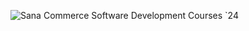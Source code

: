 ![Sana Commerce Software Development Courses `24](https://upload.wikimedia.org/wikipedia/commons/0/08/Sana_Commerce_Logo.png)
